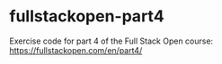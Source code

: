 # fullstackopen-part4
Exercise code for part 4 of the Full Stack Open course: https://fullstackopen.com/en/part4/
